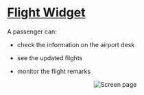 # <a href='https://github.com/PetrovaValerie/flight-widget'> Flight Widget</a> 

  <!-- DESCRIPTION -->
  
A passenger can:

- check the information on the airport desk

- see the updated flights

- monitor the flight remarks

<div align="center">

<!-- DESCRIPTION -->

![Screen page][screen]

[screen]: gif/widget-tutorial.gif  
</div>
